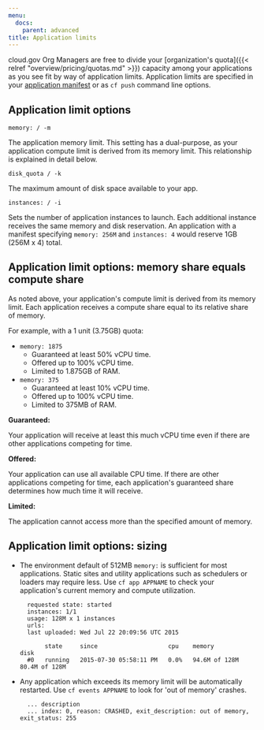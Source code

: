 ```yaml
---
menu:
  docs:
    parent: advanced
title: Application limits
---
```


cloud.gov Org Managers are free to divide your [organization's quota]({{< relref "overview/pricing/quotas.md" >}}) capacity among your applications as you see fit by way of application limits. Application limits are specified in your [application manifest](http://docs.cloudfoundry.org/devguide/deploy-apps/manifest.html) or as `cf push` command line options.

## Application limit options

`memory: / -m`

The application memory limit. This setting has a dual-purpose, as your application compute limit is derived from its memory limit. This relationship is explained in detail below.

`disk_quota / -k`

The maximum amount of disk space available to your app.

`instances: / -i`

Sets the number of application instances to launch. Each additional instance receives the same memory and disk reservation. An application with a manifest specifying `memory: 256M` and `instances: 4` would reserve 1GB (256M x 4) total.

## Application limit options: memory share equals compute share

As noted above, your application's compute limit is derived from its memory limit. Each application receives a compute share equal to its relative share of memory.

For example, with a 1 unit (3.75GB) quota:

- `memory: 1875`
	- Guaranteed at least 50% vCPU time.
	- Offered up to 100% vCPU time.
	- Limited to 1.875GB of RAM.
- `memory: 375`
	- Guaranteed at least 10% vCPU time.
	- Offered up to 100% vCPU time.
	- Limited to 375MB of RAM.

**Guaranteed:**

Your application will receive at least this much vCPU time even if there are other applications competing for time.

**Offered:**

Your application can use all available CPU time. If there are other applications competing for time, each application's guaranteed share determines how much time it will receive.

**Limited:**

The application cannot access more than the specified amount of memory.


## Application limit options: sizing

- The environment default of 512MB `memory:` is sufficient for most applications. Static sites and utility applications such as schedulers or loaders may require less. Use `cf app APPNAME` to check your application's current memory and compute utilization.

		requested state: started
		instances: 1/1
		usage: 128M x 1 instances
		urls:
		last uploaded: Wed Jul 22 20:09:56 UTC 2015

		     state     since                    cpu    memory          disk          
		#0   running   2015-07-30 05:58:11 PM   0.0%   94.6M of 128M   80.4M of 128M      


- Any application which exceeds its memory limit will be automatically restarted. Use `cf events APPNAME` to look for 'out of memory' crashes.

		... description   
		... index: 0, reason: CRASHED, exit_description: out of memory, exit_status: 255
